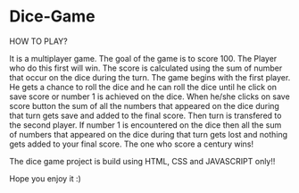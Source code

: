 # Dice-Game

HOW TO PLAY?

It is a multiplayer game. The goal of the game is to score 100. The Player who do this first will win. The score is calculated using the sum of number that occur on the dice during the turn. The game begins with the first player. He gets a chance to roll the dice and he can roll the dice until he click on save score or number 1 is achieved on the dice. When he/she clicks on save score button the sum of all the numbers that appeared on the dice during that turn gets save and added to the final score. Then turn is transfered to the second player. If number 1 is encountered on the dice then all the sum of numbers that appeared on the dice during that turn gets lost and nothing gets added to your final score. The one who score a century wins!

The dice game project is build using HTML, CSS and JAVASCRIPT only!!

Hope you enjoy it :)

